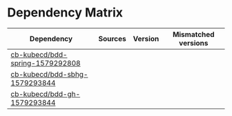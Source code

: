 # Dependency Matrix

Dependency | Sources | Version | Mismatched versions
---------- | ------- | ------- | -------------------
[cb-kubecd/bdd-spring-1579292808](https://github.com/cb-kubecd/bdd-spring-1579292808.git) |  | []() | 
[cb-kubecd/bdd-sbhg-1579293844](https://github.com/cb-kubecd/bdd-sbhg-1579293844.git) |  | []() | 
[cb-kubecd/bdd-gh-1579293844](https://github.com/cb-kubecd/bdd-gh-1579293844.git) |  | []() | 
